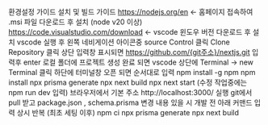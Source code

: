 환경설정 가이드
설치 및 빌드 가이드
https://nodejs.org/en <- 홈페이지 접속하여 .msi 파일 다운로드 후 설치 (node v20 이상)
https://code.visualstudio.com/download <- vscode 윈도우 버전 다운로드 후 설치
vscode 실행 후 왼쪽 네비게이션 아이콘중 source Control 클릭
Clone Repository 클릭
상단 입력창 표시되면 https://github.com/{git주소}/nextjs.git 입력후 enter
로컬 폴더에 프로젝트 생성 완료 되면 vscode 상단에 Terminal -> new Terminal 클릭
하단에 터미널창 오픈 되면 순서대로 입력
npm install -g npm
npm install
npx prisma generate
npx next build
npx next start (수정 작업중에는 npm run dev 입력)
브라우저에서 기본 주소 http://localhost:3000/ 실행
git에서 pull 받고 package.json , schema.prisma 변경 내용 있을 시 개발 전 아래 커맨드 입력 상시 반복 (최초 세팅 이후)
npm ci
npx prisma generate
npx next build
